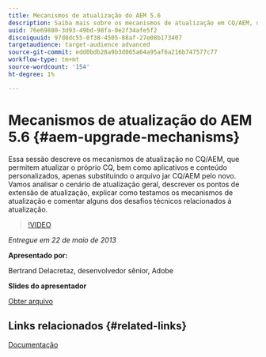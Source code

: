 ```yaml
---
title: Mecanismos de atualização do AEM 5.6
description: Saiba mais sobre os mecanismos de atualização em CQ/AEM, que permite atualizar o próprio CQ, bem como aplicativos e conteúdo personalizados, apenas substituindo o arquivo jar CQ/AEM pelo novo. Vamos analisar o cenário de atualização geral, descrever os pontos de extensão de atualização, explicar como testamos os mecanismos de atualização e comentar alguns dos desafios técnicos relacionados à atualização.
uuid: 76e69880-3d93-49bd-98fa-0e2f34afe5f2
discoiquuid: 97d8dc55-0f38-4505-88af-27e08b173407
targetaudience: target-audience advanced
source-git-commit: edd0bdb28a9b3d065a64a95af6a216b747577c77
workflow-type: tm+mt
source-wordcount: '154'
ht-degree: 1%

---
```


# Mecanismos de atualização do AEM 5.6 {#aem-upgrade-mechanisms}

Essa sessão descreve os mecanismos de atualização no CQ/AEM, que permitem atualizar o próprio CQ, bem como aplicativos e conteúdo personalizados, apenas substituindo o arquivo jar CQ/AEM pelo novo. Vamos analisar o cenário de atualização geral, descrever os pontos de extensão de atualização, explicar como testamos os mecanismos de atualização e comentar alguns dos desafios técnicos relacionados à atualização.

>[!VIDEO](https://video.tv.adobe.com/v/19576/?quality=9)

*Entregue em 22 de maio de 2013*

**Apresentado por:**

Bertrand Delacretaz, desenvolvedor sênior, Adobe

**Slides do apresentador**

[Obter arquivo](assets/cqgems-bdelacretaz-cq-upgrades-2013-05-22.pdf)

## Links relacionados {#related-links}

[Documentação](http://docs.adobe.com/docs/en/cq/current/deploying/upgrading.html)

<!--
[Get back to the Overview](https://helpx.adobe.com/experience-manager/kt/eseminars/gems/aem-index.html)
-->
